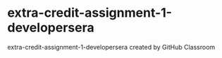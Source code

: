 # extra-credit-assignment-1-developersera
extra-credit-assignment-1-developersera created by GitHub Classroom
